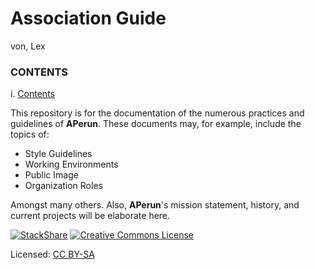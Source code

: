 Association Guide
=====================
von, Lex


### CONTENTS <a name="toc"/>

 i. [Contents](#toc)

This repository is for the documentation of the numerous practices and guidelines
  of **APerun**. These documents may, for example, include the topics of:

  * Style Guidelines
  * Working Environments
  * Public Image
  * Organization Roles

Amongst many others. Also, **APerun**'s mission statement, history, and current
  projects will be elaborate here.

[![StackShare](https://img.shields.io/badge/tech-stack-0690fa.svg?style=flat)](https://stackshare.io/lexvonbon/my-stack)
<a rel="license" href="http://creativecommons.org/licenses/by-sa/4.0/"><img alt="Creative Commons License" style="border-width:0" src="https://i.creativecommons.org/l/by-sa/4.0/80x15.png" /></a>


Licensed: [CC BY-SA](http://creativecommons.org/licenses/by-sa/4.0/ "Creative Commons License")
